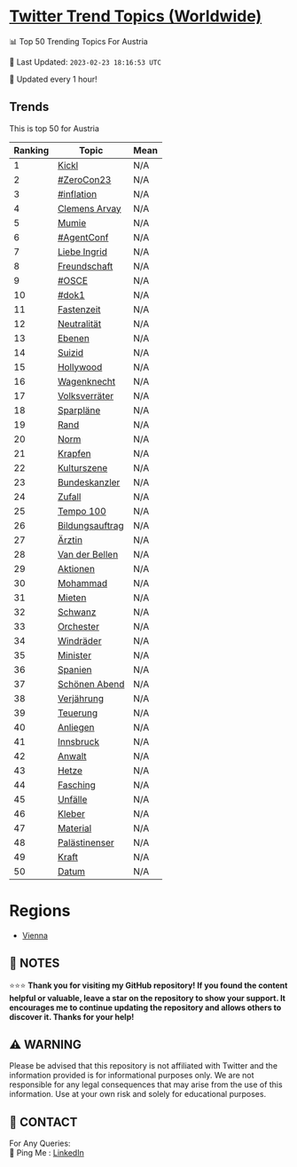 [Twitter Trend Topics (Worldwide)](https://github.com/ErcinDedeoglu/Twitter-Trend-Topics)
==========


📊 Top 50 Trending Topics For Austria

📆 Last Updated: `2023-02-23 18:16:53 UTC`

🔧 Updated every 1 hour!


## Trends

This is top 50 for Austria

| Ranking | Topic | Mean |
| ------- | ------------ | ------------ |
| 1 | [Kickl](http://twitter.com/search?q=Kickl) | N/A |
| 2 | [#ZeroCon23](http://twitter.com/search?q=%23ZeroCon23) | N/A |
| 3 | [#inflation](http://twitter.com/search?q=%23inflation) | N/A |
| 4 | [Clemens Arvay](http://twitter.com/search?q=Clemens+Arvay) | N/A |
| 5 | [Mumie](http://twitter.com/search?q=Mumie) | N/A |
| 6 | [#AgentConf](http://twitter.com/search?q=%23AgentConf) | N/A |
| 7 | [Liebe Ingrid](http://twitter.com/search?q=Liebe+Ingrid) | N/A |
| 8 | [Freundschaft](http://twitter.com/search?q=Freundschaft) | N/A |
| 9 | [#OSCE](http://twitter.com/search?q=%23OSCE) | N/A |
| 10 | [#dok1](http://twitter.com/search?q=%23dok1) | N/A |
| 11 | [Fastenzeit](http://twitter.com/search?q=Fastenzeit) | N/A |
| 12 | [Neutralität](http://twitter.com/search?q=Neutralit%c3%a4t) | N/A |
| 13 | [Ebenen](http://twitter.com/search?q=Ebenen) | N/A |
| 14 | [Suizid](http://twitter.com/search?q=Suizid) | N/A |
| 15 | [Hollywood](http://twitter.com/search?q=Hollywood) | N/A |
| 16 | [Wagenknecht](http://twitter.com/search?q=Wagenknecht) | N/A |
| 17 | [Volksverräter](http://twitter.com/search?q=Volksverr%c3%a4ter) | N/A |
| 18 | [Sparpläne](http://twitter.com/search?q=Sparpl%c3%a4ne) | N/A |
| 19 | [Rand](http://twitter.com/search?q=Rand) | N/A |
| 20 | [Norm](http://twitter.com/search?q=Norm) | N/A |
| 21 | [Krapfen](http://twitter.com/search?q=Krapfen) | N/A |
| 22 | [Kulturszene](http://twitter.com/search?q=Kulturszene) | N/A |
| 23 | [Bundeskanzler](http://twitter.com/search?q=Bundeskanzler) | N/A |
| 24 | [Zufall](http://twitter.com/search?q=Zufall) | N/A |
| 25 | [Tempo 100](http://twitter.com/search?q=Tempo+100) | N/A |
| 26 | [Bildungsauftrag](http://twitter.com/search?q=Bildungsauftrag) | N/A |
| 27 | [Ärztin](http://twitter.com/search?q=%c3%84rztin) | N/A |
| 28 | [Van der Bellen](http://twitter.com/search?q=Van+der+Bellen) | N/A |
| 29 | [Aktionen](http://twitter.com/search?q=Aktionen) | N/A |
| 30 | [Mohammad](http://twitter.com/search?q=Mohammad) | N/A |
| 31 | [Mieten](http://twitter.com/search?q=Mieten) | N/A |
| 32 | [Schwanz](http://twitter.com/search?q=Schwanz) | N/A |
| 33 | [Orchester](http://twitter.com/search?q=Orchester) | N/A |
| 34 | [Windräder](http://twitter.com/search?q=Windr%c3%a4der) | N/A |
| 35 | [Minister](http://twitter.com/search?q=Minister) | N/A |
| 36 | [Spanien](http://twitter.com/search?q=Spanien) | N/A |
| 37 | [Schönen Abend](http://twitter.com/search?q=Sch%c3%b6nen+Abend) | N/A |
| 38 | [Verjährung](http://twitter.com/search?q=Verj%c3%a4hrung) | N/A |
| 39 | [Teuerung](http://twitter.com/search?q=Teuerung) | N/A |
| 40 | [Anliegen](http://twitter.com/search?q=Anliegen) | N/A |
| 41 | [Innsbruck](http://twitter.com/search?q=Innsbruck) | N/A |
| 42 | [Anwalt](http://twitter.com/search?q=Anwalt) | N/A |
| 43 | [Hetze](http://twitter.com/search?q=Hetze) | N/A |
| 44 | [Fasching](http://twitter.com/search?q=Fasching) | N/A |
| 45 | [Unfälle](http://twitter.com/search?q=Unf%c3%a4lle) | N/A |
| 46 | [Kleber](http://twitter.com/search?q=Kleber) | N/A |
| 47 | [Material](http://twitter.com/search?q=Material) | N/A |
| 48 | [Palästinenser](http://twitter.com/search?q=Pal%c3%a4stinenser) | N/A |
| 49 | [Kraft](http://twitter.com/search?q=Kraft) | N/A |
| 50 | [Datum](http://twitter.com/search?q=Datum) | N/A |



# Regions

* [Vienna](</Austria/Vienna.md>)



## 📝 NOTES

⭐⭐⭐ **Thank you for visiting my GitHub repository! If you found the content helpful or valuable, leave a star on the repository to show your support. It encourages me to continue updating the repository and allows others to discover it. Thanks for your help!**


## ⚠️ WARNING

Please be advised that this repository is not affiliated with Twitter and the information provided is for informational purposes only. We are not responsible for any legal consequences that may arise from the use of this information. Use at your own risk and solely for educational purposes.


## 📨 CONTACT

 For Any Queries:  
            🏓 Ping Me : [LinkedIn](https://www.linkedin.com/in/ercindedeoglu/)
